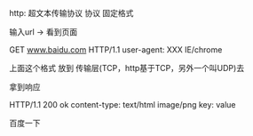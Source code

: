 http: 超文本传输协议  协议 固定格式

输入url -> 看到页面

GET www.baidu.com HTTP/1.1
user-agent: XXX IE/chrome

上面这个格式 放到 传输层(TCP，http基于TCP，另外一个叫UDP)去

拿到响应

HTTP/1.1 200 ok
content-type: text/html image/png
key: value

<doctype html>
<html>
<body>
百度一下
</body>
</html>